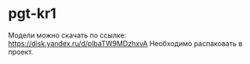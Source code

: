 # pgt-kr1

Модели можно скачать по ссылке: https://disk.yandex.ru/d/plbaTW9MDzhxvA
Необходимо распаковать в проект.
